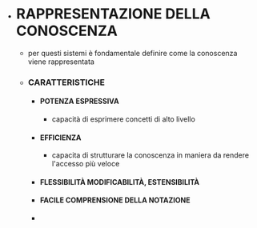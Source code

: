 - # RAPPRESENTAZIONE DELLA CONOSCENZA
	- per questi sistemi è fondamentale definire come la conoscenza viene rappresentata
	- ### CARATTERISTICHE
		- #### POTENZA ESPRESSIVA
			- capacità di esprimere concetti di alto livello
		- #### EFFICIENZA
			- capacita di strutturare la conoscenza in maniera da rendere l'accesso più veloce
		- #### FLESSIBILITÀ MODIFICABILITÀ, ESTENSIBILITÀ
		- #### FACILE COMPRENSIONE DELLA NOTAZIONE
		-
